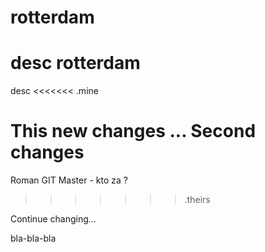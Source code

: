 rotterdam
=========

desc
rotterdam
=========

desc
<<<<<<< .mine

This new changes ... Second changes
=======

Roman GIT Master - kto za ?
>>>>>>> .theirs

Continue changing...

bla-bla-bla